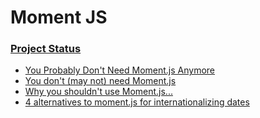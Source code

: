 # Moment JS

### [Project Status](https://blog.logrocket.com/4-alternatives-to-moment-js-for-internationalizing-dates/)

- [You Probably Don't Need Moment.js Anymore](https://dockyard.com/blog/2020/02/14/you-probably-don-t-need-moment-js-anymore)
- [You don't (may not) need Moment.js](https://github.com/you-dont-need/You-Dont-Need-Momentjs/blob/master/README.md)
- [Why you shouldn't use Moment.js...](https://inventi.studio/en/blog/why-you-shouldnt-use-moment-js)
- [4 alternatives to moment.js for internationalizing dates](https://blog.logrocket.com/4-alternatives-to-moment-js-for-internationalizing-dates/)
